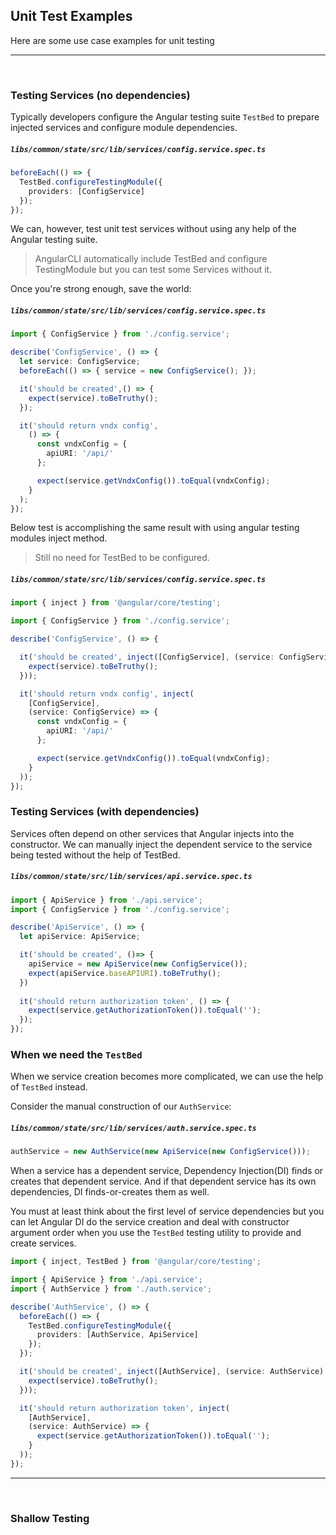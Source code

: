## Unit Test Examples

Here are some use case examples for unit testing

----

<br/>


### Testing Services (no dependencies)

Typically developers configure the Angular testing suite `TestBed` to prepare injected services and configure module dependencies.

##### `libs/common/state/src/lib/services/config.service.spec.ts`

```ts
beforeEach(() => {
  TestBed.configureTestingModule({
    providers: [ConfigService]
  });
});
```

We can, however, test unit test services without using any help of the Angular testing suite.

> AngularCLI automatically include TestBed and configure TestingModule but you can test some Services without it.

Once you're strong enough, save the world:

##### `libs/common/state/src/lib/services/config.service.spec.ts`

```ts
import { ConfigService } from './config.service';

describe('ConfigService', () => {
  let service: ConfigService;
  beforeEach(() => { service = new ConfigService(); });

  it('should be created',() => {
    expect(service).toBeTruthy();
  });

  it('should return vndx config',
    () => {
      const vndxConfig = {
        apiURI: '/api/'
      };

      expect(service.getVndxConfig()).toEqual(vndxConfig);
    }
  );
});

```

Below test is accomplishing the same result with using angular testing modules inject method. 
> Still no need for TestBed to be configured.

##### `libs/common/state/src/lib/services/config.service.spec.ts`

```ts
import { inject } from '@angular/core/testing';

import { ConfigService } from './config.service';

describe('ConfigService', () => {

  it('should be created', inject([ConfigService], (service: ConfigService) => {
    expect(service).toBeTruthy();
  }));

  it('should return vndx config', inject(
    [ConfigService],
    (service: ConfigService) => {
      const vndxConfig = {
        apiURI: '/api/'
      };

      expect(service.getVndxConfig()).toEqual(vndxConfig);
    }
  ));
});
```

### Testing Services (with dependencies)

Services often depend on other services that Angular injects into the constructor. We can manually inject the dependent service to the service being tested without the help of TestBed.

##### `libs/common/state/src/lib/services/api.service.spec.ts`

```ts
import { ApiService } from './api.service';
import { ConfigService } from './config.service';

describe('ApiService', () => {
  let apiService: ApiService;

  it('should be created', ()=> {
    apiService = new ApiService(new ConfigService());
    expect(apiService.baseAPIURI).toBeTruthy();
  })
  
  it('should return authorization token', () => {
    expect(service.getAuthorizationToken()).toEqual('');
  });
});
```

### When we need the `TestBed`

When we service creation becomes more complicated, we can use the help of `TestBed` instead.

Consider the manual construction of our `AuthService`:

##### `libs/common/state/src/lib/services/auth.service.spec.ts`
```ts
authService = new AuthService(new ApiService(new ConfigService()));
```
When a service has a dependent service, Dependency Injection(DI) finds or creates that dependent service. And if that dependent service has its own dependencies, DI finds-or-creates them as well.

You must at least think about the first level of service dependencies but you can let Angular DI do the service creation and deal with constructor argument order when you use the `TestBed` testing utility to provide and create services.

```ts
import { inject, TestBed } from '@angular/core/testing';

import { ApiService } from './api.service';
import { AuthService } from './auth.service';

describe('AuthService', () => {
  beforeEach(() => {
    TestBed.configureTestingModule({
      providers: [AuthService, ApiService]
    });
  });

  it('should be created', inject([AuthService], (service: AuthService) => {
    expect(service).toBeTruthy();
  }));

  it('should return authorization token', inject(
    [AuthService],
    (service: AuthService) => {
      expect(service.getAuthorizationToken()).toEqual('');
    }
  ));
});
```

----

<br/>

### Shallow Testing


